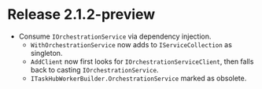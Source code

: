 # Release 2.1.2-preview

- Consume `IOrchestrationService` via dependency injection.
  - `WithOrchestrationService` now adds to `IServiceCollection` as singleton.
  - `AddClient` now first looks for `IOrchestrationServiceClient`, then falls back to casting `IOrchestrationService`.
  - `ITaskHubWorkerBuilder.OrchestrationService` marked as obsolete.
